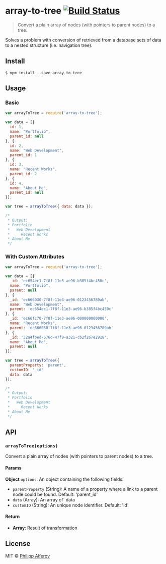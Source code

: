 # array-to-tree [![Build Status](https://travis-ci.org/alferov/array-to-tree.svg?branch=master)](https://travis-ci.org/alferov/array-to-tree)

> Convert a plain array of nodes (with pointers to parent nodes) to a tree.

Solves a problem with conversion of retrieved from a database sets of data to a nested structure (i.e. navigation tree).

## Install

```
$ npm install --save array-to-tree
```

## Usage

### Basic

```js
var arrayToTree = require('array-to-tree');

var data = [{
  id: 1,
  name: "Portfolio",
  parent_id: null
}, {
  id: 2,
  name: "Web Development",
  parent_id: 1
}, {
  id: 3,
  name: "Recent Works",
  parent_id: 2
}, {
  id: 4,
  name: "About Me",
  parent_id: null
}];

var tree = arrayToTree({ data: data });

/*
 * Output:
 * Portfolio
 *   Web Development
 *     Recent Works
 * About Me
 */

```

### With Custom Attributes

```js
var arrayToTree = require('array-to-tree');

var data = [{
  _id: 'ec654ec1-7f8f-11e3-ae96-b385f4bc450c',
  name: "Portfolio",
  parent: null
}, {
  _id: 'ec666030-7f8f-11e3-ae96-0123456789ab',
  name: "Web Development",
  parent: 'ec654ec1-7f8f-11e3-ae96-b385f4bc450c'
}, {
  _id: 'ec66fc70-7f8f-11e3-ae96-000000000000',
  name: "Recent Works",
  parent: 'ec666030-7f8f-11e3-ae96-0123456789ab'
}, {
  _id: '32a4fbed-676d-47f9-a321-cb2f267e2918',
  name: "About Me",
  parent: null
}];

var tree = arrayToTree({
  parentProperty: 'parent',
  customID: '_id'
  data: data
});

/*
 * Output:
 * Portfolio
 *   Web Development
 *     Recent Works
 * About Me
 */
```

## API

### `arrayToTree(options)`
Convert a plain array of nodes (with pointers to parent nodes) to a tree.

#### Params
**Object** `options`: An object containing the following fields:
- `parentProperty` (String): A name of a property where a link to a parent node could be found. Default: 'parent_id'
- `data` (Array): An array of` data
- `customID` (String): An unique node identifier. Default: 'id'

#### Return
- **Array**: Result of transformation

## License

MIT © [Philipp Alferov](https://github.com/alferov)
